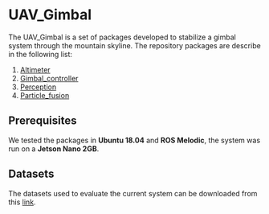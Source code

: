 # UAV_Gimbal

The UAV_Gimbal is a set of packages developed to stabilize a gimbal system through the mountain skyline. The repository packages are describe in the following list:
1. [Altimeter](altimeter)
2. [Gimbal_controller](gimbal_controller)
3. [Perception](perception)
3. [Particle_fusion](pfusion)
## Prerequisites
We tested the packages in **Ubuntu 18.04** and **ROS Melodic**, the system was run on a **Jetson Nano 2GB**.

## Datasets
The datasets used to evaluate the current system can be downloaded from this [link](https://peridot-sailor-9cd.notion.site/Hierarchical-Sampling-based-Particle-Filter-for-Visual-Inertial-Gimbal-in-the-Wild-Datasets-4c8f3a2d27e54ab0871d930571f365ee).


